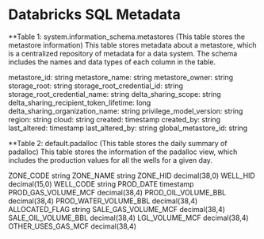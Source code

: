 # Databricks SQL Metadata

**Table 1: system.information_schema.metastores (This table stores the metastore information)
This table stores metadata about a metastore, which is a centralized repository of metadata for a data system. The schema includes the names and data types of each column in the table.

metastore_id: string
metastore_name: string
metastore_owner: string
storage_root: string
storage_root_credential_id: string
storage_root_credential_name: string
delta_sharing_scope: string
delta_sharing_recipient_token_lifetime: long
delta_sharing_organization_name: string
privilege_model_version: string
region: string
cloud: string
created: timestamp
created_by: string
last_altered: timestamp
last_altered_by: string
global_metastore_id: string


**Table 2: default.padalloc (This table stores the daily summary of padalloc)
This table stores the information of the padalloc view, which includes the production values for all the wells for a given day.

ZONE_CODE string
ZONE_NAME string
ZONE_HID decimal(38,0)
WELL_HID decimal(15,0)
WELL_CODE string
PROD_DATE timestamp
PROD_GAS_VOLUME_MCF decimal(38,4)
PROD_OIL_VOLUME_BBL decimal(38,4)
PROD_WATER_VOLUME_BBL decimal(38,4)
ALLOCATED_FLAG string
SALE_GAS_VOLUME_MCF decimal(38,4)
SALE_OIL_VOLUME_BBL decimal(38,4)
LGL_VOLUME_MCF decimal(38,4)
OTHER_USES_GAS_MCF decimal(38,4)
